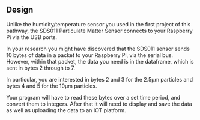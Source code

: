 ## Design

Unlike the humidity/temperature sensor you used in the first project of this pathway, the SDS011 Particulate Matter Sensor connects to your Raspberry Pi via the USB ports.

In your research you might have discovered that the SDS011 sensor sends 10 bytes of data in a packet to your Raspberry Pi, via the serial bus. However, within that packet, the data you need is in the dataframe, which is sent in bytes 2 through to 7.

In particular, you are interested in bytes 2 and 3 for the 2.5µm particles and bytes 4 and 5 for the 10µm particles.

Your program will have to read these bytes over a set time period, and convert them to integers. After that it will need to display and save the data as well as uploading the data to an IOT platform.

